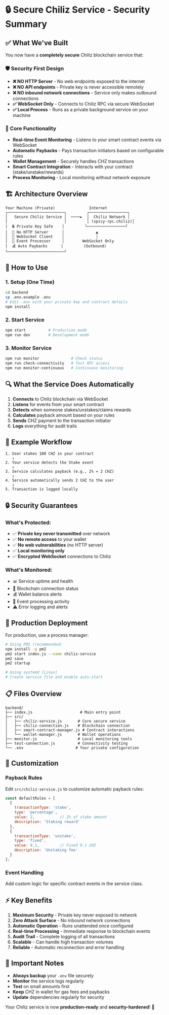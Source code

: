 # 🔒 Secure Chiliz Service - Security Summary

## ✅ What We've Built

You now have a **completely secure** Chiliz blockchain service that:

### 🛡️ Security First Design
- **❌ NO HTTP Server** - No web endpoints exposed to the internet
- **❌ NO API endpoints** - Private key is never accessible remotely  
- **❌ NO inbound network connections** - Service only makes outbound connections
- **✅ WebSocket Only** - Connects to Chiliz RPC via secure WebSocket
- **✅ Local Process** - Runs as a private background service on your machine

### 🚀 Core Functionality
- **Real-time Event Monitoring** - Listens to your smart contract events via WebSocket
- **Automatic Paybacks** - Pays transaction initiators based on configurable rules
- **Wallet Management** - Securely handles CHZ transactions
- **Smart Contract Integration** - Interacts with your contract (stake/unstake/rewards)
- **Process Monitoring** - Local monitoring without network exposure

## 🏗️ Architecture Overview

```
Your Machine (Private)               Internet
┌─────────────────────────┐         ┌─────────────────┐
│   Secure Chiliz Service │  ────►  │  Chiliz Network │
│                         │         │ (spicy-rpc.chiliz)│
│  🔒 Private Key Safe    │         └─────────────────┘
│  🚫 No HTTP Server      │              ▲
│  📡 WebSocket Client    │              │
│  🤖 Event Processor     │        WebSocket Only
│  💰 Auto Paybacks      │         (Outbound)
└─────────────────────────┘
```

## 🔧 How to Use

### 1. Setup (One Time)
```bash
cd backend
cp .env.example .env
# Edit .env with your private key and contract details
npm install
```

### 2. Start Service
```bash
npm start          # Production mode
npm run dev        # Development mode
```

### 3. Monitor Service
```bash
npm run monitor              # Check status
npm run check-connectivity   # Test RPC access
npm run monitor-continuous   # Continuous monitoring
```

## 🔍 What the Service Does Automatically

1. **Connects** to Chiliz blockchain via WebSocket
2. **Listens** for events from your smart contract
3. **Detects** when someone stakes/unstakes/claims rewards
4. **Calculates** payback amount based on your rules
5. **Sends** CHZ payment to the transaction initiator
6. **Logs** everything for audit trails

## 🎯 Example Workflow

```
1. User stakes 100 CHZ in your contract
   ↓
2. Your service detects the Stake event
   ↓  
3. Service calculates payback (e.g., 2% = 2 CHZ)
   ↓
4. Service automatically sends 2 CHZ to the user
   ↓
5. Transaction is logged locally
```

## 🔒 Security Guarantees

### What's Protected:
- ✅ **Private key never transmitted** over network
- ✅ **No remote access** to your wallet
- ✅ **No web vulnerabilities** (no HTTP server)
- ✅ **Local monitoring only** 
- ✅ **Encrypted WebSocket** connections to Chiliz

### What's Monitored:
- 📊 Service uptime and health
- 🔗 Blockchain connection status  
- 💰 Wallet balance alerts
- 📡 Event processing activity
- ⚠️ Error logging and alerts

## 🚀 Production Deployment

For production, use a process manager:

```bash
# Using PM2 (recommended)
npm install -g pm2
pm2 start index.js --name chiliz-service
pm2 save
pm2 startup

# Using systemd (Linux)
# Create service file and enable auto-start
```

## 📋 Files Overview

```
backend/
├── index.js                     # Main entry point
├── src/
│   ├── chiliz-service.js       # Core secure service
│   ├── chiliz-connection.js    # Blockchain connection
│   ├── smart-contract-manager.js # Contract interactions  
│   └── wallet-manager.js       # Wallet operations
├── monitor.js                  # Local monitoring tools
├── test-connection.js          # Connectivity testing
└── .env                       # Your private configuration
```

## 🔧 Customization

### Payback Rules
Edit `src/chiliz-service.js` to customize automatic payback rules:

```javascript
const defaultRules = [
  {
    transactionType: 'stake',
    type: 'percentage', 
    value: 2,           // 2% of stake amount
    description: 'Staking reward'
  },
  {
    transactionType: 'unstake',
    type: 'fixed',
    value: 0.1,         // Fixed 0.1 CHZ
    description: 'Unstaking fee'
  }
];
```

### Event Handling
Add custom logic for specific contract events in the service class.

## ⚡ Key Benefits

1. **Maximum Security** - Private key never exposed to network
2. **Zero Attack Surface** - No inbound network connections
3. **Automatic Operation** - Runs unattended once configured
4. **Real-time Processing** - Immediate response to blockchain events
5. **Audit Trail** - Complete logging of all transactions
6. **Scalable** - Can handle high transaction volumes
7. **Reliable** - Automatic reconnection and error handling

## 🚨 Important Notes

- **Always backup** your `.env` file securely
- **Monitor** the service logs regularly
- **Test** on small amounts first
- **Keep** CHZ in wallet for gas fees and paybacks
- **Update** dependencies regularly for security

Your Chiliz service is now **production-ready** and **security-hardened**! 🎉
